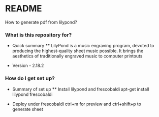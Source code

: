 # README #

How to generate pdf from lilypond?

### What is this repository for? ###

* Quick summary
** LilyPond is a music engraving program, devoted to producing the highest-quality sheet music possible. It brings the aesthetics of traditionally engraved music to computer printouts

* Version - 2.18.2

### How do I get set up? ###

* Summary of set up
** Install lilypond and frescobaldi 
   apt-get install lilypond frescobaldi

* Deploy
   under frescobaldi ctrl+m for preview and ctrl+shift+p to generate sheet